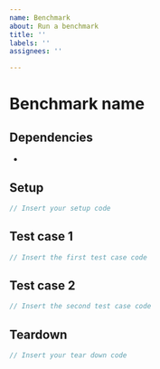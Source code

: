 ```yaml
---
name: Benchmark
about: Run a benchmark
title: ''
labels: ''
assignees: ''

---
```


# Benchmark name

## Dependencies
- 

## Setup

```js
// Insert your setup code
```

## Test case 1

```js
// Insert the first test case code
```

## Test case 2

```js
// Insert the second test case code
```

## Teardown

```js
// Insert your tear down code
```
